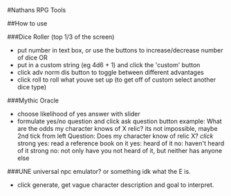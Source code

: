 #Nathans RPG Tools


##How to use

###Dice Roller (top 1/3 of the screen)
- put number in text box, or use the buttons to increase/decrease number of dice
OR
- put in a custom string (eg 4d6 + 1) and click the 'custom' button
- click adv norm dis button to toggle between different advantages
- click roll to roll what youve set up (to get off of custom select another dice type)

###Mythic Oracle
- choose likelihood of yes answer with slider
- formulate yes/no question and click ask question button
example: What are the odds my character knows of X relic?
its not impossible, maybe 2nd tick from left
Question: Does my character know of relic X?
*click*
strong yes: read a reference book on it
yes: heard of it
no: haven't heard of it
strong no: not only have you not heard of it, but neither has anyone else

###UNE universal npc emulator? or something idk what the E is.
- click generate, get vague character description and goal to interpret.
